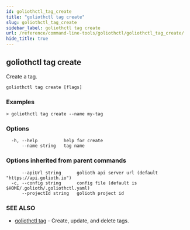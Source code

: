 ```yaml
---
id: goliothctl_tag_create
title: "goliothctl tag create"
slug: goliothctl_tag_create
sidebar_label: goliothctl tag create
url: /reference/command-line-tools/goliothctl/goliothctl_tag_create/
hide_title: true
---
```

## goliothctl tag create

Create a tag.

```
goliothctl tag create [flags]
```

### Examples

```
> goliothctl tag create --name my-tag
```

### Options

```
  -h, --help          help for create
      --name string   tag name
```

### Options inherited from parent commands

```
      --apiUrl string      golioth api server url (default "https://api.golioth.io")
  -c, --config string      config file (default is $HOME/.golioth/.goliothctl.yaml)
      --projectId string   golioth project id
```

### SEE ALSO

* [goliothctl tag](/reference/command-line-tools/goliothctl/goliothctl_tag/)	 - Create, update, and delete tags.


